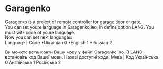 # Garagenko
Garagenko is a project of remote controller for garage door or gate.<br>
You can set youre language in Garagenko.ino, in define option LANG. You must wite code of youre language.<br>
Now you can set next languages:<br>
Language  | Code
*Ukrainian     0
*English       1
*Russian       2

Ви можете встановити Вашу мову у файлі Garagenko.ino. В LANG встановіть код Вашої мови.
Наразі доступні коди:
Мова      |  Код
Українська    0
Англійська    1
Російська     2
